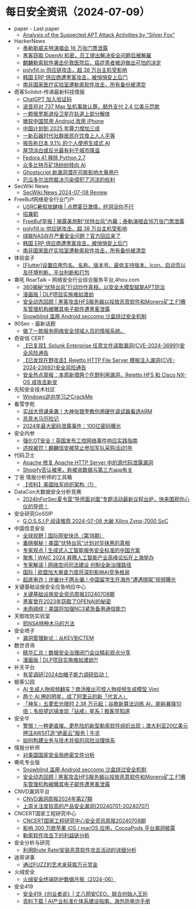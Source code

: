 # 每日安全资讯（2024-07-09）

- paper - Last paper
  - [Analysis of the Suspected APT Attack Activities by “Silver Fox”](https://paper.seebug.org/3193/)
- HackerNews
  - [泰勒斯威夫特演唱会 16 万张门票泄露](https://hackernews.cc/archives/53654)
  - [黑客窃取 OpenAI 机密，员工提出解决安全问题后被解雇](https://hackernews.cc/archives/53652)
  - [麒麟勒索软件袭击伦敦医院后，癌症患者被迫做出可怕的决定](https://hackernews.cc/archives/53650)
  - [polyfill.io 供应链攻击，超 38 万台主机受影响](https://hackernews.cc/archives/53647)
  - [韩国 ERP 供应商遭黑客攻击，被悄悄安上后门](https://hackernews.cc/archives/53645)
  - [南非国家医疗实验室遭勒索软件攻击，所有备份被清空](https://hackernews.cc/archives/53642)
- 奇客Solidot–传递最新科技情报
  - [ChatGPT 加入验证码](https://www.solidot.org/story?sid=78638)
  - [波音将对 737 Max 坠机事故认罪，额外支付 2.4 亿美元罚款](https://www.solidot.org/story?sid=78637)
  - [一颗俄罗斯退役卫星在轨道上部分解体](https://www.solidot.org/story?sid=78636)
  - [微软中国禁用 Android 改用 iPhone](https://www.solidot.org/story?sid=78635)
  - [中国计划到 2025 年算力增加三成](https://www.solidot.org/story?sid=78634)
  - [一新石器时代社群居民在饮食上人人平等](https://www.solidot.org/story?sid=78633)
  - [报告称日本 9.1% 的个人使用生成式 AI](https://www.solidot.org/story?sid=78632)
  - [屋顶涂白或反光最有利于城市降温](https://www.solidot.org/story?sid=78631)
  - [Fedora 41 移除 Python 2.7](https://www.solidot.org/story?sid=78630)
  - [众多比特币矿场纷纷转向 AI](https://www.solidot.org/story?sid=78629)
  - [Ghostscript 新漏洞潜在可能影响大量用户](https://www.solidot.org/story?sid=78628)
  - [厄瓜多尔法院裁决污染侵犯了河流的权利](https://www.solidot.org/story?sid=78627)
- SecWiki News
  - [SecWiki News 2024-07-08 Review](http://www.sec-wiki.com/?2024-07-08)
- FreeBuf网络安全行业门户
  - [USRC暑假放肆嗨 | 点燃夏日激情，挖洞没你不行](https://www.freebuf.com/fevents/405492.html)
  - [招兼职](https://www.freebuf.com/fevents/405485.html)
  - [FreeBuf早报 | 揭露美炮制“伏特台风”内幕；泰勒演唱会16万张门票泄露](https://www.freebuf.com/news/405445.html)
  - [polyfill.io 供应链攻击，超 38 万台主机受影响](https://www.freebuf.com/news/405435.html)
  - [绿联NAS存在严重安全问题？官方回应来了](https://www.freebuf.com/articles/405425.html)
  - [韩国 ERP 供应商遭黑客攻击，被悄悄安上后门](https://www.freebuf.com/news/405396.html)
  - [南非国家医疗实验室遭勒索软件攻击，所有备份被清空](https://www.freebuf.com/news/405387.html)
- 体验盒子
  - [[Flutter]设置应用包名、名称、版本号、最低支持版本、Icon、启动页以及环境判断、平台判断和打包](https://www.uedbox.com/post/69660/)
- 嘶吼 RoarTalk – 网络安全行业综合服务平台,4hou.com
  - [360揭秘“伏特台风”行动炒作真相，以安全大模型赋能APT防治](https://www.4hou.com/posts/XPDA)
  - [漫画版 | DLP项目实施难如渡劫](https://www.4hou.com/posts/NGkp)
  - [安全动态回顾 | 黑客攻击HFS服务器以投放恶意软件和Monero矿工  F1赛车管理机构被曝其电子邮件遭黑客泄露](https://www.4hou.com/posts/KGrY)
  - [Snowblind 滥用 Android seccomp 沙盒绕过安全机制](https://www.4hou.com/posts/l0Qr)
- 90Sec - 最新话题
  - [做了一款服务网络安全领域人员的情报系统。](https://forum.90sec.com/t/topic/2460)
- 奇安信 CERT
  - [【已复现】Splunk Enterprise 任意文件读取漏洞(CVE-2024-36991)安全风险通告](https://mp.weixin.qq.com/s?__biz=MzU5NDgxODU1MQ==&mid=2247501601&idx=1&sn=3f1ad85dbaeb33a00bf608803bb1c2b4&chksm=fe79e3b9c90e6aaf90103e15b62a48422f1a0c40ed2a252e545233731d94036864022c2602b2&scene=58&subscene=0#rd)
  - [【已发现在野攻击】Rejetto HTTP File Server 模板注入漏洞(CVE-2024-23692)安全风险通告](https://mp.weixin.qq.com/s?__biz=MzU5NDgxODU1MQ==&mid=2247501601&idx=2&sn=5e1d5d2643e634cb1522d0b410ec0261&chksm=fe79e3b9c90e6aaf87c90702c2073820bd30007eecde93dd05410515341b0117c3550795346f&scene=58&subscene=0#rd)
  - [安全热点周报：本周新增两个在野利用漏洞，Rejetto HFS 和 Cisco NX-OS 成攻击新宠](https://mp.weixin.qq.com/s?__biz=MzU5NDgxODU1MQ==&mid=2247501601&idx=3&sn=5a721709a3e5979ffcd7cec5b864469e&chksm=fe79e3b9c90e6aafcb24bdd898611c1af81431e26390014f34f2f32906b5737047b819609e87&scene=58&subscene=0#rd)
- 先知安全技术社区
  - [Windows逆向学习之CrackMe](https://xz.aliyun.com/t/15002)
- 看雪学苑
  - [实战大师课来袭！大神张银奎教你用硬件调试器看透ARM](https://mp.weixin.qq.com/s?__biz=MjM5NTc2MDYxMw==&mid=2458562562&idx=1&sn=1b52c3eedf8c25b1f274cab92e461b3e&chksm=b18d808886fa099ea91ce8fdbc1de8c44154c1896e00b4af0bb378cb82cf7d7ab6de5de5fff9&scene=58&subscene=0#rd)
  - [恶意木马历险记](https://mp.weixin.qq.com/s?__biz=MjM5NTc2MDYxMw==&mid=2458562562&idx=2&sn=1d66bb3141b820c717f86d349660e9ec&chksm=b18d808886fa099efc353521af0839c9bf5fbd4cae2985cf3a9a6ea28fa617f8300c0ab115a7&scene=58&subscene=0#rd)
  - [2024年最大密码泄露事件：100亿密码曝光](https://mp.weixin.qq.com/s?__biz=MjM5NTc2MDYxMw==&mid=2458562562&idx=3&sn=571eaf7165fd485603756766254934d4&chksm=b18d808886fa099e26002f0f778f957ee031fe45a1aba64aa6ca890f99d6ed589e647567cb12&scene=58&subscene=0#rd)
- 安全内参
  - [强化OT安全！英国发布工控网络事件响应实践指南](https://mp.weixin.qq.com/s?__biz=MzI4NDY2MDMwMw==&mid=2247512123&idx=1&sn=14bb9502c5e20d1a34861669bf3c45e5&chksm=ebfaf71bdc8d7e0dc168b254df76a7172c4f85de9438a2532d052f1ff0a6483f97d5b0f6af13&scene=58&subscene=0#rd)
  - [违规被罚！麒麟信安被禁止参加军队采购活动1年](https://mp.weixin.qq.com/s?__biz=MzI4NDY2MDMwMw==&mid=2247512123&idx=2&sn=b4a0cf7b1764517bdbcc3696c0183b0b&chksm=ebfaf71bdc8d7e0d8668f38edf727b9533616fd357bd15e3023b54dd642db0910d2dea043f63&scene=58&subscene=0#rd)
- 代码卫士
  - [Apache 修复 Apache HTTP Server 中的源代码泄露漏洞](https://mp.weixin.qq.com/s?__biz=MzI2NTg4OTc5Nw==&mid=2247520009&idx=1&sn=b958a0460ffa3e890f8c189660f04487&chksm=ea94be63dde337752a7dace28761adae32e92abbff78ddbb4dba723691c1d4eb489dd3e5deb2&scene=58&subscene=0#rd)
  - [Shopify否认被黑，称被盗数据与第三方app有关](https://mp.weixin.qq.com/s?__biz=MzI2NTg4OTc5Nw==&mid=2247520009&idx=2&sn=795c9fa72b58e641390aaed1609156dc&chksm=ea94be63dde33775666d1f8dd1e82c4c1a6f9f05ec23f9fa1cfbd2ebd8e6079f4632ac1c1ee5&scene=58&subscene=0#rd)
- 丁爸 情报分析师的工具箱
  - [【资料】美国陆军组织架构（1）](https://mp.weixin.qq.com/s?__biz=MzI2MTE0NTE3Mw==&mid=2651144865&idx=1&sn=651a6851ab10500ea5d3adb4e5e317e3&chksm=f1af359bc6d8bc8da2b677a342a1d153429b82b6f9c46f7204c065167926198d2ad1c544d490&scene=58&subscene=0#rd)
- DataCon大数据安全分析竞赛
  - [2024InForSec夏令营“导师面对面”专题活动最新议程出炉，快来围观你心仪的导师！](https://mp.weixin.qq.com/s?__biz=MzU5Njg1NzMyNw==&mid=2247488195&idx=1&sn=07bdfa51dfde43d20c7df2b772bb34f1&chksm=fe5d0a43c92a835541d870a3c5ca5eb016bd126e53c53be5936d1328df0f3649b08c60d1af39&scene=58&subscene=0#rd)
- 安全研究GoSSIP
  - [G.O.S.S.I.P 阅读推荐 2024-07-08 大破 Xilinx Zynq-7000 SoC](https://mp.weixin.qq.com/s?__biz=Mzg5ODUxMzg0Ng==&mid=2247498385&idx=1&sn=34a4d85dc6b9e28fceba896527b4844b&chksm=c063d448f7145d5e5d4af86e7e445736c9bca21ec0f6a2fc72af59b66b7559bb9a6fdc597b16&scene=58&subscene=0#rd)
- 中国信息安全
  - [全球视野 | 国际网安快讯（第18期）](https://mp.weixin.qq.com/s?__biz=MzA5MzE5MDAzOA==&mid=2664219270&idx=1&sn=0e2f156443ae51365b1cf34172e297c2&chksm=8b59c07fbc2e49699ee9a8f650e0992b4ed0c19d0777233039473f66aba983204f4c9d0ace56&scene=58&subscene=0#rd)
  - [重磅揭秘！美国“伏特台风”计划对华抹黑的真相](https://mp.weixin.qq.com/s?__biz=MzA5MzE5MDAzOA==&mid=2664219270&idx=2&sn=8a1e3ae5f5021b455915c760bef5ca69&chksm=8b59c07fbc2e4969ccb10f9d4352e36c98322167d567c59d57272bcfcf78ef4d81f7eb952887&scene=58&subscene=0#rd)
  - [专家观点 | 生成式人工智能服务安全标准的中国方案](https://mp.weixin.qq.com/s?__biz=MzA5MzE5MDAzOA==&mid=2664219270&idx=3&sn=55e9c9b76217362b9385c7c8d55f3ceb&chksm=8b59c07fbc2e4969a5a8ad2e6a7e9986e3c04ab72af14a54e6cc446e19ab1a98cd41e05e178d&scene=58&subscene=0#rd)
  - [聚焦 | WAIC 2024 昇腾人工智能产业高峰论坛在上海举办](https://mp.weixin.qq.com/s?__biz=MzA5MzE5MDAzOA==&mid=2664219270&idx=4&sn=4fb46625a701106f214cf5598ed3cf88&chksm=8b59c07fbc2e4969f833d364ae321e622adab6ca813c626a78dc8370432339fdd2a36a770f79&scene=58&subscene=0#rd)
  - [专家解读 | 网络空间司法建设 创制全新治理路径](https://mp.weixin.qq.com/s?__biz=MzA5MzE5MDAzOA==&mid=2664219270&idx=5&sn=12995ff43a172af4735288a5c4312a4a&chksm=8b59c07fbc2e4969717f3e658baa16a67e970d4c5dae904a8323ff96164760396cf9d57f845d&scene=58&subscene=0#rd)
  - [国际 | 欧盟加大审查力度将深刻影响AI竞争格局](https://mp.weixin.qq.com/s?__biz=MzA5MzE5MDAzOA==&mid=2664219270&idx=6&sn=ed3e6ed8ee1c8c26d3d3c105d2e904c1&chksm=8b59c07fbc2e49697b51cbd002535b86eb1d31df84b82584aa1c7b6d166623eefd3f0ec479dc&scene=58&subscene=0#rd)
  - [起底电诈丨诈骗分子两头骗！中国留学生在海外“遭遇绑架”视频曝光](https://mp.weixin.qq.com/s?__biz=MzA5MzE5MDAzOA==&mid=2664219270&idx=7&sn=a999a2c00fd7ccd7a1bcddfdc83ae57c&chksm=8b59c07fbc2e49698b312807330ee802e6fb7f7dfa934f16852b76ce48755cf28d3cc51959d0&scene=58&subscene=0#rd)
- 关键基础设施安全应急响应中心
  - [关键基础设施安全资讯周报20240708期](https://mp.weixin.qq.com/s?__biz=MzkyMzAwMDEyNg==&mid=2247544781&idx=1&sn=ebd625c186e6f1c0733ee2cd5efb82ad&chksm=c1e9a39cf69e2a8a4d44e630dd538b7e8c9148e14fc1afe0381d20eb7e5bf1cceca765f3a3d7&scene=58&subscene=0#rd)
  - [黑客曾在2023年窃取了OPENAI的秘密](https://mp.weixin.qq.com/s?__biz=MzkyMzAwMDEyNg==&mid=2247544781&idx=2&sn=0a19a05b415cee7f3e0dfca446a5faeb&chksm=c1e9a39cf69e2a8a9b0770fb20909d28ac8083cfcd96380769ce862e12af8c6be55057e5aec2&scene=58&subscene=0#rd)
  - [未雨绸缪！美国将加强NC3紧急备用通信能力](https://mp.weixin.qq.com/s?__biz=MzkyMzAwMDEyNg==&mid=2247544781&idx=3&sn=e1280a449368cff31270737a94a03bfb&chksm=c1e9a39cf69e2a8a4d85d93602ed1bdd66c9ffbb42afb29e59d9130242f7581bfa205045950a&scene=58&subscene=0#rd)
- 天御攻防实验室
  - [抓NSA特种木马的方法](https://mp.weixin.qq.com/s?__biz=MzU0MzgyMzM2Nw==&mid=2247485892&idx=1&sn=c04d398e85fd4ad28b7bbf714b1c9153&chksm=fb04caaccc7343ba99536892e2e3bb654867c4b5e64813a8ee69082e61de161c38ced94239c6&scene=58&subscene=0#rd)
- 安全喷子
  - [漏洞管理新论：从KEV到CTEM](https://mp.weixin.qq.com/s?__biz=MzUzMDk0MjY2NQ==&mid=2247484096&idx=1&sn=9694f5515fd5417cb2a039c3fd4aed65&chksm=fa4b5d66cd3cd470bc20ef660ce40124d90eddfff9f473f1e71505e0fc5eb12ba10d645db713&scene=58&subscene=0#rd)
- 数世咨询
  - [精华汇总！数据安全治理闭门会议精彩观点分享](https://mp.weixin.qq.com/s?__biz=MzkxNzA3MTgyNg==&mid=2247513969&idx=1&sn=89894a3fdfd9cd4baf705eaa8be93fbc&chksm=c144c5ccf6334cda5bab0f9194583376b03e17e90615e828bb2854c99aa53abfdde38ac582a7&scene=58&subscene=0#rd)
  - [漫画版 | DLP项目实施难如渡劫?!](https://mp.weixin.qq.com/s?__biz=MzkxNzA3MTgyNg==&mid=2247513969&idx=2&sn=e24a12832f1f5c1e116012bd6ac2658f&chksm=c144c5ccf6334cda5a55f23d7017e955d77e34a654bb49bd61f8918ad8d646f892b3a940eabb&scene=58&subscene=0#rd)
- 补天平台
  - [有奖调研|2024白帽子能力调研启动！](https://mp.weixin.qq.com/s?__biz=MzI2NzY5MDI3NQ==&mid=2247504141&idx=1&sn=a7ec9ac48af7f12cb4e4ab7112519b0a&chksm=eaf99941dd8e10578453228e2a2706dd84e93e819a02c0cbf5f69f4679e7c66d05e9aded334a&scene=58&subscene=0#rd)
- 极客公园
  - [AI 生成人物视频翻车？商汤推出可控人物视频生成模型 Vimi](https://mp.weixin.qq.com/s?__biz=MTMwNDMwODQ0MQ==&mid=2653047035&idx=1&sn=797c17eb7785d4864c5972613ae98f82&chksm=7e57354d4920bc5b7023e39e261cb1430c627594bf5b84d19afdd2551df910c9335f61281c7e&scene=58&subscene=0#rd)
  - [两个 AI 圈的明星，成了阿里云的新「代言人」](https://mp.weixin.qq.com/s?__biz=MTMwNDMwODQ0MQ==&mid=2653046990&idx=1&sn=0f16a1981e543e20a01d5aae363bbc48&chksm=7e5735784920bc6e754baa9981b3eb7020f57bbc90ad5db3d489fa4157401ef71643f405f036&scene=58&subscene=0#rd)
  - [「神车」五菱宏光限时 2.38 万元起；谷歌新算法训练 AI，能耗暴降10 倍；韦伯望远镜发现「钻戒」星系 | 极客早知道](https://mp.weixin.qq.com/s?__biz=MTMwNDMwODQ0MQ==&mid=2653046935&idx=1&sn=4bd388e1fb9bff3b711b1177e4701a3a&chksm=7e5735214920bc37f11873db9419300cbb115ee8fc0631dc21e48cd2de9583bd1279556cb1a6&scene=58&subscene=0#rd)
- 安全牛
  - [警惕！一种更直接、更危险的新型勒索软件组织出现；澳大利亚20亿美元押注AWS打造“绝密云”服务 |  牛览](https://mp.weixin.qq.com/s?__biz=MjM5Njc3NjM4MA==&mid=2651131012&idx=1&sn=6f3315b23f8448055c68d823312fcc72&chksm=bd15bc578a623541e7133d769b5d053b56a962ca8f5fa791d557be25c34e8e20a8dd3d50d437&scene=58&subscene=0#rd)
  - [如何构建业务与技术并驱的风险治理体系](https://mp.weixin.qq.com/s?__biz=MjM5Njc3NjM4MA==&mid=2651131012&idx=2&sn=825c803117f46702819f9b3767ba9fef&chksm=bd15bc578a623541e6254af9a49b9d137f37dc0255e7a6d836125b2d231f5a5c6d9308d7d298&scene=58&subscene=0#rd)
- 情报分析师
  - [对美国国家安全局绝密文件分析](https://mp.weixin.qq.com/s?__biz=MzA3Mjc1MTkwOA==&mid=2650552194&idx=1&sn=37a0054bc572beb2191b1a0e6beb2543&chksm=871119c9b06690dfa248a484af032fa90f57b74468e6519a761c7fc9e0aac8a36c985252a186&scene=58&subscene=0#rd)
- 嘶吼专业版
  - [Snowblind 滥用 Android seccomp 沙盒绕过安全机制](https://mp.weixin.qq.com/s?__biz=MzI0MDY1MDU4MQ==&mid=2247576110&idx=1&sn=969e90b465e75096ad4e0848a5955788&chksm=e9147a14de63f302a37e3fe8f2fd7b71b14193f0e341ac02a0f64f6014db598d654795cad311&scene=58&subscene=0#rd)
  - [安全动态回顾 | 黑客攻击HFS服务器以投放恶意软件和Monero矿工  F1赛车管理机构被曝其电子邮件遭黑客泄露](https://mp.weixin.qq.com/s?__biz=MzI0MDY1MDU4MQ==&mid=2247576110&idx=2&sn=ba2754b294479f965065069545b3ed5e&chksm=e9147a14de63f3026dc327bbc411bb6ac741c35218918bb6cadb25be2324f39b191e50f8ebe6&scene=58&subscene=0#rd)
- CNVD漏洞平台
  - [CNVD漏洞周报2024年第27期](https://mp.weixin.qq.com/s?__biz=MzU3ODM2NTg2Mg==&mid=2247494996&idx=1&sn=0299e41acc5ae93d05fda77e049a86d2&chksm=fd74dd9dca03548b99cbdf6c9267daa238c4c95cde444c2118edebcb7c5458e254eeb8fc79ec&scene=58&subscene=0#rd)
  - [上周关注度较高的产品安全漏洞(20240701-20240707)](https://mp.weixin.qq.com/s?__biz=MzU3ODM2NTg2Mg==&mid=2247494996&idx=2&sn=e6541508d9788147314469aac16621b2&chksm=fd74dd9dca03548b0813c0222f38f5fed7d845b195c4ee1d724dd16358635cb17bee591b0421&scene=58&subscene=0#rd)
- CNCERT国家工程研究中心
  - [CNCERT国家工程研究中心安全资讯周报20240708期](https://mp.weixin.qq.com/s?__biz=MzUzNDYxOTA1NA==&mid=2247545731&idx=1&sn=dd8102f1ba6268555ca715cef5660015&chksm=fa938542cde40c54de4dccd39e3e5db0470fcd59aae71724bff897d77b22a2e4f6dd724d27ce&scene=58&subscene=0#rd)
  - [影响 300 万款苹果 iOS / macOS 应用，CocoaPods 平台漏洞披露](https://mp.weixin.qq.com/s?__biz=MzUzNDYxOTA1NA==&mid=2247545731&idx=2&sn=e2bc79fca8c76db4162bae1b4ffd26c4&chksm=fa938542cde40c54f53688c64def68778dfe9ec56dae030498f6f9fb8d9d15197283675a4ff0&scene=58&subscene=0#rd)
  - [勒索软件攻击下的利益链分析](https://mp.weixin.qq.com/s?__biz=MzUzNDYxOTA1NA==&mid=2247545731&idx=3&sn=7429a67658de1535a98fd31bf17d3009&chksm=fa938542cde40c54eb339fcb7b0e52758a94006385d9152856fd9697bb103513f8925cff6e83&scene=58&subscene=0#rd)
- 安全分析与研究
  - [利用Brute Ratel安装恶意软件攻击活动的详细分析](https://mp.weixin.qq.com/s?__biz=MzA4ODEyODA3MQ==&mid=2247488510&idx=1&sn=946b167ec7ed4f11e076a890b02e0635&chksm=902fbcd6a75835c06718a7126a9b61de25f6cb1060ad3e4d37617d4318d0a35042f6ea0782b0&scene=58&subscene=0#rd)
- 迪哥讲事
  - [通过FUZZ的艺术来获取万元赏金](https://mp.weixin.qq.com/s?__biz=MzIzMTIzNTM0MA==&mid=2247495135&idx=1&sn=fb5c4f93752de998cf83ac746dcba743&chksm=e8a5e7bcdfd26eaab99c035d2c99b423a3e2acd2df70eb603a643361c3600e2b867dfa9bb246&scene=58&subscene=0#rd)
- 火绒安全
  - [火绒安全终端防护数据月报（2024-06）](https://mp.weixin.qq.com/s?__biz=MzI3NjYzMDM1Mg==&mid=2247519369&idx=1&sn=c1241a08f6c4908f9c922b211b7a2dde&chksm=eb7052b6dc07dba0c41c7fa6451727258e987281b5b8cfe8a23c8678ce73218338a8d7b3ff5b&scene=58&subscene=0#rd)
- 安全419
  - [安全419《创业者说》| 丈八网安CEO、联合创始人王珩](https://mp.weixin.qq.com/s?__biz=MzUyMDQ4OTkyMg==&mid=2247540482&idx=1&sn=18e6e189a14dcdd00f19cb3bada64a00&chksm=f9eb81afce9c08b936f0fc26283a8076d3d9f076fb88f2f1d714d7281b79be1de8a729b9ee65&scene=58&subscene=0#rd)
  - [资料下载 | AI产业标准化体系建设指南、海外防电诈手册](https://mp.weixin.qq.com/s?__biz=MzUyMDQ4OTkyMg==&mid=2247540482&idx=2&sn=7b40a96863502c1b5aaaf4d4cdd45ac1&chksm=f9eb81afce9c08b930622dacada8e159bbfdb8a194a03bddf99df3cd2f78a636dba3ed968754&scene=58&subscene=0#rd)
